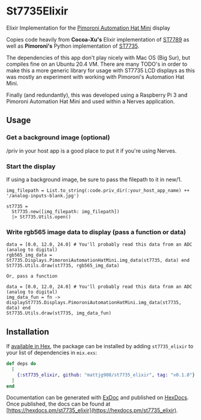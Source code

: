 # St7735Elixir
Elixir Implementation for the [Pimoroni Automation Hat
Mini](https://shop.pimoroni.com/products/automation-hat-mini?variant=31478878077011) display

Copies code heavily from **Cocoa-Xu's** Elixir implementation of
[ST7789](https://github.com/cocoa-xu/st7789_elixir) as well as **Pimoroni's**
Python implementation of [ST7735](https://github.com/pimoroni/st7735-python).

The dependencies of this app don't play nicely with Mac OS (Big Sur), but
compiles fine on an Ubuntu 20.4 VM. There are many TODO's in order to make this
a more generic library for usage with ST7735 LCD displays as this was mostly an
experiment with working with Pimoroni's Automation Hat Mini.

Finally (and redundantly), this was developed using a Raspberry Pi 3 and
Pimoroni Automation Hat Mini and used within a Nerves application.


## Usage
### Get a background image (optional)
/priv in your host app is a good place to put it if you're using Nerves.

### Start the display
If using a background image, be sure to pass the filepath to it in new/1.

```
img_filepath = List.to_string(:code.priv_dir(:your_host_app_name) ++ '/analog-inputs-blank.jpg')

st7735 =
  St7735.new([img_filepath: img_filepath])
  |> St7735.Utils.open()

```

### Write rgb565 image data to display (pass a function or data)
```
data = [0.0, 12.0, 24.0] # You'll probably read this data from an ADC (analog to digital)
rgb565_img_data = St7735.Displays.PimoroniAutomationHatMini.img_data(st7735, data) end
St7735.Utils.draw(st7735, rgb565_img_data)

Or, pass a function

data = [0.0, 12.0, 24.0] # You'll probably read this data from an ADC (analog to digital)
img_data_fun = fn -> displaySt7735.Displays.PimoroniAutomationHatMini.img_data(st7735, data) end
St7735.Utils.draw(st7735, img_data_fun)
```

## Installation

If [available in Hex](https://hex.pm/docs/publish), the package can be installed
by adding `st7735_elixir` to your list of dependencies in `mix.exs`:

```elixir
def deps do
  [
    {:st7735_elixir, github: "mattjg908/st7735_elixir", tag: "v0.1.0"}
  ]
end
```

Documentation can be generated with [ExDoc](https://github.com/elixir-lang/ex_doc)
and published on [HexDocs](https://hexdocs.pm). Once published, the docs can
be found at [https://hexdocs.pm/st7735_elixir](https://hexdocs.pm/st7735_elixir).

